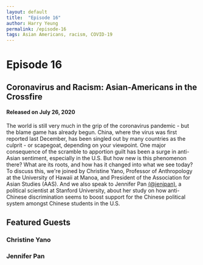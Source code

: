 ```yaml
---
layout: default
title:  "Episode 16"
author: Harry Yeung
permalink: /episode-16
tags: Asian Americans, racism, COVID-19
---
```


# Episode 16
## Coronavirus and Racism: Asian-Americans in the Crossfire
#### Released on July 26, 2020

<div id="buzzsprout-player-4676324"></div>
<script src="https://www.buzzsprout.com/699187/4676324-coronavirus-and-racism-asian-americans-in-the-crossfire.js?container_id=buzzsprout-player-4676324&player=small" type="text/javascript" charset="utf-8"></script>

The world is still very much in the grip of the coronavirus pandemic - but the blame game has already begun. China, where the virus was first reported last December, has been singled out by many countries as the culprit - or scapegoat, depending on your viewpoint. One major consequence of the scramble to apportion guilt has been a surge in anti-Asian sentiment, especially in the U.S. But how new is this phenomenon there? What are its roots, and how has it changed into what we see today? To discuss this, we're joined by Christine Yano, Professor of Anthropology at the University of Hawaii at Manoa, and President of the Association for Asian Studies (AAS). And we also speak to Jennifer Pan [(@jenjpan)](https://twitter.com/jenjpan?lang=en), a political scientist at Stanford University, about her study on how anti-Chinese discrimination seems to boost support for the Chinese political system amongst Chinese students in the U.S. 

## Featured Guests

### Christine Yano

### Jennifer Pan
